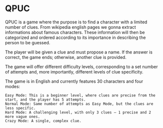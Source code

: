 # QPUC

QPUC is a game where the purpose is to find a character with a limited number of clues.
From wikipedia english pages we gonna extract informations about famous characters.
These information will then be categorized and ordered according to its importance in describing the person to be guessed.

The player will be given a clue and must propose a name. If the answer is correct, the game ends; otherwise, another clue is provided.

The game will offer different difficulty levels, corresponding to a set number of attempts and, more importantly, different levels of clue specificity.

The game is in English and currently features 30 characters and four modes:

    Easy Mode: This is a beginner level, where clues are precise from the start, and the player has 5 attempts.
    Normal Mode: Same number of attempts as Easy Mode, but the clues are less specific.
    Hard Mode: A challenging level, with only 3 clues – 1 precise and 2 more vague ones.
    Crazy Mode: A single, complex clue.